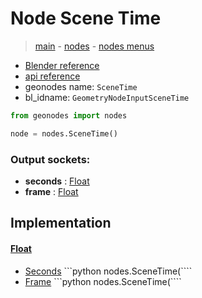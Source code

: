 # Node Scene Time

> [main](../structure.md) - [nodes](nodes.md) - [nodes menus](nodes_menus.md)

- [Blender reference](https://docs.blender.org/manual/en/latest/modeling/geometry_nodes/input/scene_time.html)
- [api reference](https://docs.blender.org/api/current/bpy.types.GeometryNodeInputSceneTime.html)
- geonodes name: `SceneTime`
- bl_idname: `GeometryNodeInputSceneTime`

```python
from geonodes import nodes

node = nodes.SceneTime()
```

### Output sockets:

- **seconds** : [Float](Float.md)
- **frame** : [Float](Float.md)

## Implementation

#### [Float](Float.md)

 - [Seconds](Float.md#Seconds-classmethod) ```python nodes.SceneTime(````
 - [Frame](Float.md#Frame-classmethod) ```python nodes.SceneTime(````
